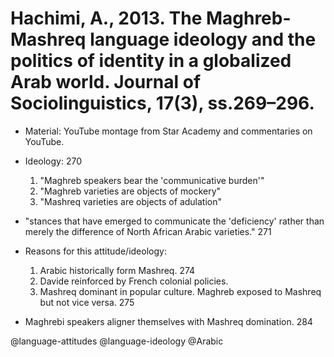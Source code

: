 # Hachimi, A., 2013. The Maghreb-Mashreq language ideology and the politics of identity  in a globalized Arab world. Journal of Sociolinguistics, 17(3), ss.269–296.

- Material: YouTube montage from Star Academy and commentaries on YouTube.

- Ideology: 270
  1. "Maghreb speakers bear the 'communicative burden'"
  2. "Maghreb varieties are objects of mockery"
  3. "Mashreq varieties are objects of adulation"

- "stances that have emerged to communicate the 'deficiency' rather than merely the difference of North African Arabic varieties." 271

- Reasons for this attitude/ideology:
  1. Arabic historically form Mashreq. 274
  2. Davide reinforced by French colonial policies.
  3. Mashreq dominant in popular culture. Maghreb exposed to Mashreq but not vice versa. 275

- Maghrebi speakers aligner themselves with Mashreq domination. 284

@language-attitudes
@language-ideology
@Arabic

